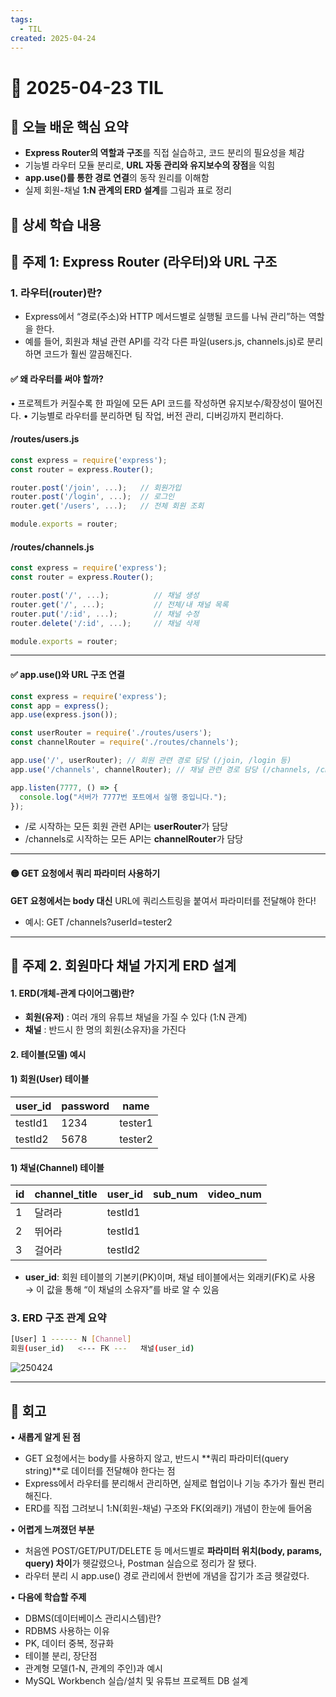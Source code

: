 ```yaml
---
tags:
  - TIL
created: 2025-04-24
---
```


# 📘 2025-04-23 TIL

## 📌 오늘 배운 핵심 요약
- **Express Router의 역할과 구조**를 직접 실습하고, 코드 분리의 필요성을 체감
- 기능별 라우터 모듈 분리로, **URL 자동 관리와 유지보수의 장점**을 익힘
- **app.use()를 통한 경로 연결**의 동작 원리를 이해함
- 실제 회원-채널 **1:N 관계의 ERD 설계**를 그림과 표로 정리


## 🧠 상세 학습 내용

## 📍 주제 1:  Express Router (라우터)와 URL 구조

### 1. 라우터(router)란?
- Express에서 “경로(주소)와 HTTP 메서드별로 실행될 코드를 나눠 관리”하는 역할을 한다.
- 예를 들어, 회원과 채널 관련 API를 각각 다른 파일(users.js, channels.js)로 분리하면 코드가 훨씬 깔끔해진다.
#### ✅ 왜 라우터를 써야 할까?
• 프로젝트가 커질수록 한 파일에 모든 API 코드를 작성하면 유지보수/확장성이 떨어진다.
• 기능별로 라우터를 분리하면 팀 작업, 버전 관리, 디버깅까지 편리하다.

#### /routes/users.js
```js
const express = require('express');
const router = express.Router();

router.post('/join', ...);   // 회원가입
router.post('/login', ...);  // 로그인
router.get('/users', ...);   // 전체 회원 조회

module.exports = router;
```

#### /routes/channels.js
```js
const express = require('express');
const router = express.Router();

router.post('/', ...);          // 채널 생성
router.get('/', ...);           // 전체/내 채널 목록
router.put('/:id', ...);        // 채널 수정
router.delete('/:id', ...);     // 채널 삭제

module.exports = router;
```

---

#### ✅ app.use()와 URL 구조 연결
```js
const express = require('express');
const app = express();
app.use(express.json());

const userRouter = require('./routes/users');
const channelRouter = require('./routes/channels');

app.use('/', userRouter); // 회원 관련 경로 담당 (/join, /login 등)
app.use('/channels', channelRouter); // 채널 관련 경로 담당 (/channels, /channels/:id 등)

app.listen(7777, () => {
  console.log("서버가 7777번 포트에서 실행 중입니다.");
});
```
- /로 시작하는 모든 회원 관련 API는 **userRouter**가 담당
- /channels로 시작하는 모든 API는 **channelRouter**가 담당

---

#### **🟡** GET 요청에서 쿼리 파라미터 사용하기

**GET 요청에서는 body 대신** URL에 쿼리스트링을 붙여서 파라미터를 전달해야 한다!
- 예시: GET /channels?userId=tester2


---
## 📍 주제 2.  회원마다 채널 가지게 ERD 설계

#### 1. ERD(개체-관계 다이어그램)란?
- **회원(유저)** : 여러 개의 유튜브 채널을 가질 수 있다 (1:N 관계)
- **채널** : 반드시 한 명의 회원(소유자)을 가진다

#### 2. 테이블(모델) 예시

#### 1) 회원(User) 테이블

| **user_id** | **password** | **name** |
| ----------- | ------------ | -------- |
| testId1     | 1234         | tester1  |
| testId2     | 5678         | tester2  |

#### 1) 채널(Channel) 테이블
| **id** | **channel_title** | **user_id** | **sub_num** | **video_num** |
| ------ | ----------------- | ----------- | ----------- | ------------- |
| 1      | 달려라               | testId1     |             |               |
| 2      | 뛰어라               | testId1     |             |               |
| 3      | 걸어라               | testId2     |             |               |
- **user_id**: 회원 테이블의 기본키(PK)이며, 채널 테이블에서는 외래키(FK)로 사용
→ 이 값을 통해 “이 채널의 소유자”를 바로 알 수 있음

### 3. ERD 구조 관계 요약
```bash
[User] 1 ------ N [Channel]
회원(user_id)   <--- FK ---   채널(user_id)
```


![250424](https://seonohblog.netlify.app/assets/250424.png)


---

## **💭 회고**

• **새롭게 알게 된 점**
- GET 요청에서는 body를 사용하지 않고, 반드시 **쿼리 파라미터(query string)**로 데이터를 전달해야 한다는 점
- Express에서 라우터를 분리해서 관리하면, 실제로 협업이나 기능 추가가 훨씬 편리해진다.
- ERD를 직접 그려보니 1:N(회원-채널) 구조와 FK(외래키) 개념이 한눈에 들어옴
  
• **어렵게 느껴졌던 부분**
- 처음엔 POST/GET/PUT/DELETE 등 메서드별로 **파라미터 위치(body, params, query) 차이**가 헷갈렸으나, Postman 실습으로 정리가 잘 됐다.
- 라우터 분리 시 app.use() 경로 관리에서 한번에 개념을 잡기가 조금 헷갈렸다.

• **다음에 학습할 주제**
- DBMS(데이터베이스 관리시스템)란?
- RDBMS 사용하는 이유
- PK, 데이터 중복, 정규화
- 테이블 분리, 장단점
- 관계형 모델(1-N, 관계의 주인)과 예시
- MySQL Workbench 실습/설치 및 유튜브 프로젝트 DB 설계
